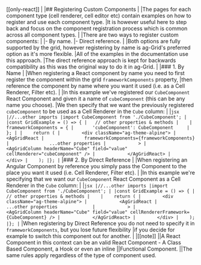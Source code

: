 [[only-react]]
|
|## Registering Custom Components
|
|The pages for each component type (cell renderer, cell editor etc) contain examples on how to register and use each component type.
|It is however useful here to step back and focus on the component registration process which is common across all component types.
|
|There are two ways to register custom components:
|
|- By name.
|- Direct reference.
|
|Both options are fully supported by the grid, however registering by name is ag-Grid's preferred option as it's more flexible.
|All of the examples in the documentation use this approach.
|The direct reference approach is kept for backwards compatibility as this was the original way to do it in ag-Grid.
|
|### 1. By Name
|
|When registering a React component by name you need to first register the component within the grid `frameworkComponents` property,
|then reference the component by name where you want it used (i.e. as a Cell Renderer, Filter etc).
|
|In this example we've registered our `CubeComponent` React Component and given it a name of `cubeComponent` (this can be any name you choose).
|We then specify that we want the previously registered `cubeComponent` to be used as a Cell Renderer in the `Cube` column:
|
|```jsx
|//...other imports
|import CubeComponent from './CubeComponent';
|
|const GridExample = () => {
|   // other properties & methods
|   
|   frameworkComponents = {
|       'cubeComponent': CubeComponent    
|   };
|
|    return (
|        <div className="ag-theme-alpine">
|            <AgGridReact
|               frameworkComponents={frameworkComponents}
|               ...other properties
|            >
|                <AgGridColumn headerName="Cube" field="value" cellRenderer="cubeComponent" />
|            </AgGridReact>
|        </div>
|    );
|};
|```
|### 2. By Direct Reference
|
|When registering an Angular Component by reference you simply pass the Component to the place you want it used (i.e. Cell Renderer, Filter etc).
|
|In this example we're specifying that we want our `CubeComponent` React Component as a Cell Renderer in the `Cube` column:
|
|```jsx
|//...other imports
|import CubeComponent from './CubeComponent';
|
|const GridExample = () => {
|   // other properties & methods
|   
|    return (
|        <div className="ag-theme-alpine">
|            <AgGridReact
|               ...other properties            
|            >
|                <AgGridColumn headerName="Cube" field="value" cellRendererFramework={CubeComponent} />
|            </AgGridReact>
|        </div>
|    );
|};
|```
|When registering by Direct Reference you do not need to specify it in `frameworkComponents`, but you lose future flexibility
|if you decide for example to switch this component out for another.
|
|[[note]]
||A React Component in this context can be an valid React Component - A Class Based Component, a Hook or even an inline
||Functional Component. 
||The same rules apply regardless of the type of component used.
